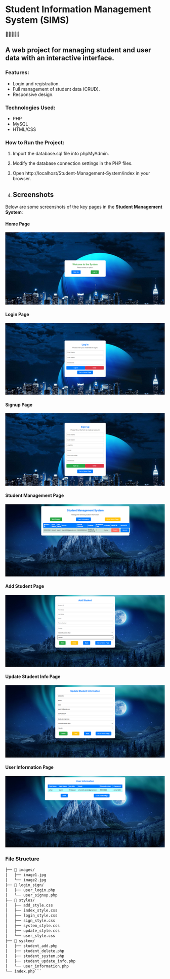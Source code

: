 # Student Information Management System (SIMS)

🌟✨🎉🎈🎁

## A web project for managing student and user data with an interactive interface.

### Features:
- Login and registration.
- Full management of student data (CRUD).
- Responsive design.

### Technologies Used:
- PHP
- MySQL
- HTML/CSS

### How to Run the Project:
1. Import the database.sql file into phpMyAdmin.
2. Modify the database connection settings in the PHP files.
3. Open http://localhost/Student-Management-System/index in your browser.

5. ## Screenshots

Below are some screenshots of the key pages in the **Student Management System**:

#### Home Page
![Home Page](/Screenshots/home_page.png)

#### Login Page
![Login Page](/Screenshots/login_page.png)

#### Signup Page
![Signup Page](/Screenshots/signup_page.png)

#### Student Management Page
![Student Management](/Screenshots/student_management_page.png)

#### Add Student Page
![Add Student](/Screenshots/add_student_page.png)

#### Update Student Info Page
![Update Student Info](/Screenshots/update_student_info_page.png)

#### User Information Page
![User Information](/Screenshots/User_info-page.png)

### File Structure
```📁 project1/
├── 📁 images/
│   ├── image1.jpg
│   └── image2.jpg
├── 📁 login_sign/
│   ├── user_login.php
│   └── user_signup.php
├── 📁 styles/
│   ├── add_style.css
│   ├── index_style.css
│   ├── login_style.css
│   ├── sign_style.css
│   ├── system_style.css
│   ├── update_style.css
│   └── user_style.css
├── 📁 system/
│   ├── student_add.php
│   ├── student_delete.php
│   ├── student_system.php
│   ├── student_update_info.php
│   └── user_information.php
└── index.php```

